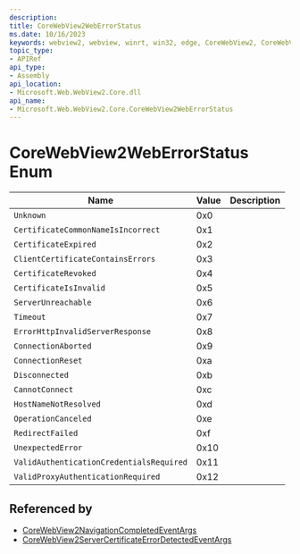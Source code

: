 ```yaml
---
description: 
title: CoreWebView2WebErrorStatus
ms.date: 10/16/2023
keywords: webview2, webview, winrt, win32, edge, CoreWebView2, CoreWebView2Controller, browser control, edge html, CoreWebView2WebErrorStatus
topic_type:
- APIRef
api_type:
- Assembly
api_location:
- Microsoft.Web.WebView2.Core.dll
api_name:
- Microsoft.Web.WebView2.Core.CoreWebView2WebErrorStatus
---
```


# CoreWebView2WebErrorStatus Enum

| Name |  Value | Description |
|--|--|--|
|`Unknown` | 0x0  |  |
|`CertificateCommonNameIsIncorrect` | 0x1  |  |
|`CertificateExpired` | 0x2  |  |
|`ClientCertificateContainsErrors` | 0x3  |  |
|`CertificateRevoked` | 0x4  |  |
|`CertificateIsInvalid` | 0x5  |  |
|`ServerUnreachable` | 0x6  |  |
|`Timeout` | 0x7  |  |
|`ErrorHttpInvalidServerResponse` | 0x8  |  |
|`ConnectionAborted` | 0x9  |  |
|`ConnectionReset` | 0xa  |  |
|`Disconnected` | 0xb  |  |
|`CannotConnect` | 0xc  |  |
|`HostNameNotResolved` | 0xd  |  |
|`OperationCanceled` | 0xe  |  |
|`RedirectFailed` | 0xf  |  |
|`UnexpectedError` | 0x10  |  |
|`ValidAuthenticationCredentialsRequired` | 0x11  |  |
|`ValidProxyAuthenticationRequired` | 0x12  |  |


## Referenced by

- [CoreWebView2NavigationCompletedEventArgs](corewebview2navigationcompletedeventargs.md)
- [CoreWebView2ServerCertificateErrorDetectedEventArgs](corewebview2servercertificateerrordetectedeventargs.md)
